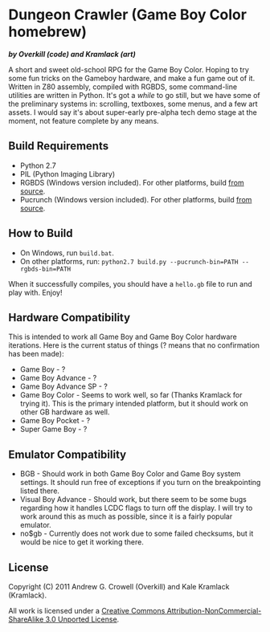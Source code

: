 Dungeon Crawler (Game Boy Color homebrew)
=========================================
***by Overkill (code) and Kramlack (art)***

A short and sweet old-school RPG for the Game Boy Color. Hoping to try some fun tricks on the Gameboy hardware, and make a fun game out of it. Written in Z80 assembly, compiled with RGBDS, some command-line utilities are written in Python. It's got a *while* to go still, but we have some of the preliminary systems in: scrolling, textboxes, some menus, and a few art assets. I would say it's about super-early pre-alpha tech demo stage at the moment, not feature complete by any means.

Build Requirements
------------------
* Python 2.7
* PIL (Python Imaging Library)
* RGBDS (Windows version included). For other platforms, build [from source](https://github.com/bentley/rgbds).
* Pucrunch (Windows version included). For other platforms, build [from source](http://www.cs.tut.fi/~albert/Dev/pucrunch/).

How to Build
------------
* On Windows, run `build.bat`.
* On other platforms, run:
    `python2.7 build.py --pucrunch-bin=PATH --rgbds-bin=PATH`


When it successfully compiles, you should have a `hello.gb` file to run and play with. Enjoy!

Hardware Compatibility
----------------------

This is intended to work all Game Boy and Game Boy Color hardware iterations. Here is the current status of things (? means that no confirmation has been made):

* Game Boy - ?
* Game Boy Advance - ?
* Game Boy Advance SP - ?
* Game Boy Color - Seems to work well, so far (Thanks Kramlack for trying it). This is the primary intended platform, but it should work on other GB hardware as well.
* Game Boy Pocket - ?
* Super Game Boy - ?

Emulator Compatibility
----------------------
* BGB - Should work in both Game Boy Color and Game Boy system settings. It should run free of exceptions if you turn on the breakpointing listed there.
* Visual Boy Advance - Should work, but there seem to be some bugs regarding how it handles LCDC flags to turn off the display. I will try to work around this as much as possible, since it is a fairly popular emulator.
* no$gb - Currently does not work due to some failed checksums, but it would be nice to get it working there.

License
-------
Copyright (C) 2011 Andrew G. Crowell (Overkill) and Kale Kramlack (Kramlack).

All work is licensed under a [Creative Commons Attribution-NonCommercial-ShareAlike 3.0 Unported License](http://creativecommons.org/licenses/by-nc-sa/3.0/).